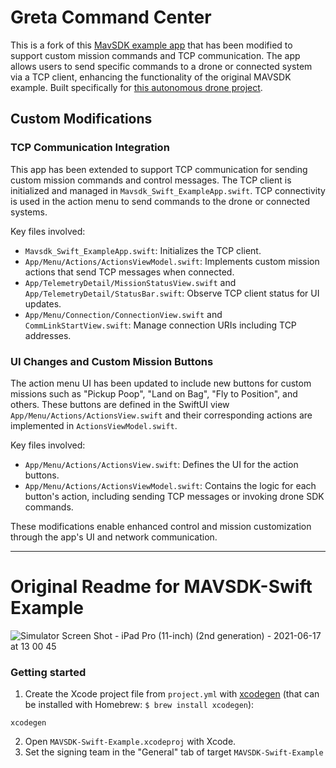 
# Greta Command Center

This is a fork of this [MavSDK example app](https://github.com/mavlink/MAVSDK-Swift-Example) that has been modified to support custom mission commands and TCP communication. The app allows users to send specific commands to a drone or connected system via a TCP client, enhancing the functionality of the original MAVSDK example. Built specifically for [this autonomous drone project](https://github.com/Carson-Stark/AutonomousDrone).

## Custom Modifications

### TCP Communication Integration

This app has been extended to support TCP communication for sending custom mission commands and control messages. The TCP client is initialized and managed in `Mavsdk_Swift_ExampleApp.swift`. TCP connectivity is used in the action menu to send commands to the drone or connected systems.

Key files involved:
- `Mavsdk_Swift_ExampleApp.swift`: Initializes the TCP client.
- `App/Menu/Actions/ActionsViewModel.swift`: Implements custom mission actions that send TCP messages when connected.
- `App/TelemetryDetail/MissionStatusView.swift` and `App/TelemetryDetail/StatusBar.swift`: Observe TCP client status for UI updates.
- `App/Menu/Connection/ConnectionView.swift` and `CommLinkStartView.swift`: Manage connection URIs including TCP addresses.

### UI Changes and Custom Mission Buttons

The action menu UI has been updated to include new buttons for custom missions such as "Pickup Poop", "Land on Bag", "Fly to Position", and others. These buttons are defined in the SwiftUI view `App/Menu/Actions/ActionsView.swift` and their corresponding actions are implemented in `ActionsViewModel.swift`.

Key files involved:
- `App/Menu/Actions/ActionsView.swift`: Defines the UI for the action buttons.
- `App/Menu/Actions/ActionsViewModel.swift`: Contains the logic for each button's action, including sending TCP messages or invoking drone SDK commands.

These modifications enable enhanced control and mission customization through the app's UI and network communication.

---

# Original Readme for MAVSDK-Swift Example 

![Simulator Screen Shot - iPad Pro (11-inch) (2nd generation) - 2021-06-17 at 13 00 45](https://user-images.githubusercontent.com/15242786/122464761-158e5880-cf6c-11eb-9b72-671ca75619f3.png)

### Getting started

1. Create the Xcode project file from `project.yml` with [xcodegen](https://github.com/yonaskolb/XcodeGen) (that can be installed with Homebrew: `$ brew install xcodegen`):

```
xcodegen
```

2. Open `MAVSDK-Swift-Example.xcodeproj` with Xcode.
3. Set the signing team in the "General" tab of target `MAVSDK-Swift-Example`

